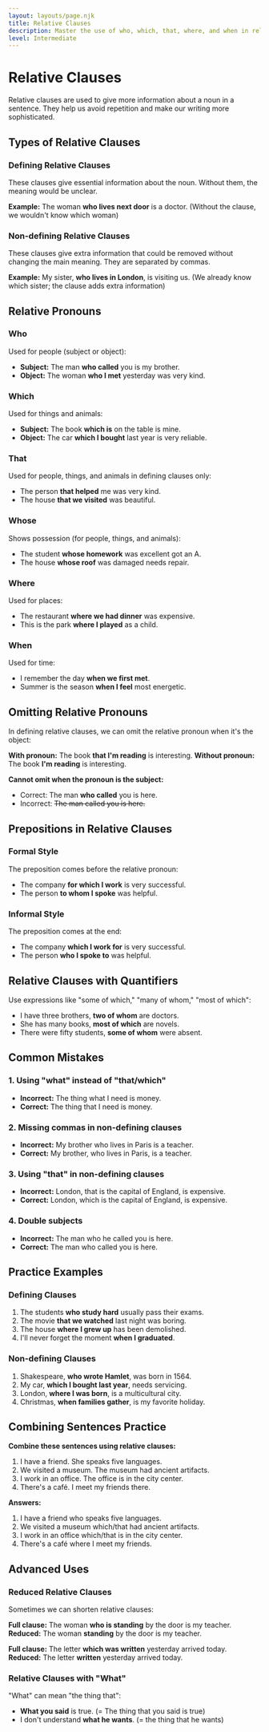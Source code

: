 ```yaml
---
layout: layouts/page.njk
title: Relative Clauses
description: Master the use of who, which, that, where, and when in relative clauses.
level: Intermediate
---
```


# Relative Clauses

Relative clauses are used to give more information about a noun in a sentence. They help us avoid repetition and make our writing more sophisticated.

## Types of Relative Clauses

### Defining Relative Clauses
These clauses give essential information about the noun. Without them, the meaning would be unclear.

**Example:** The woman **who lives next door** is a doctor.
(Without the clause, we wouldn't know which woman)

### Non-defining Relative Clauses
These clauses give extra information that could be removed without changing the main meaning. They are separated by commas.

**Example:** My sister, **who lives in London**, is visiting us.
(We already know which sister; the clause adds extra information)

## Relative Pronouns

### Who
Used for people (subject or object):
- **Subject:** The man **who called** you is my brother.
- **Object:** The woman **who I met** yesterday was very kind.

### Which
Used for things and animals:
- **Subject:** The book **which is** on the table is mine.
- **Object:** The car **which I bought** last year is very reliable.

### That
Used for people, things, and animals in defining clauses only:
- The person **that helped** me was very kind.
- The house **that we visited** was beautiful.

### Whose
Shows possession (for people, things, and animals):
- The student **whose homework** was excellent got an A.
- The house **whose roof** was damaged needs repair.

### Where
Used for places:
- The restaurant **where we had dinner** was expensive.
- This is the park **where I played** as a child.

### When
Used for time:
- I remember the day **when we first met**.
- Summer is the season **when I feel** most energetic.

## Omitting Relative Pronouns

In defining relative clauses, we can omit the relative pronoun when it's the object:

**With pronoun:** The book **that I'm reading** is interesting.
**Without pronoun:** The book **I'm reading** is interesting.

**Cannot omit when the pronoun is the subject:**
- Correct: The man **who called** you is here.
- Incorrect: ~~The man called you is here.~~

## Prepositions in Relative Clauses

### Formal Style
The preposition comes before the relative pronoun:
- The company **for which I work** is very successful.
- The person **to whom I spoke** was helpful.

### Informal Style
The preposition comes at the end:
- The company **which I work for** is very successful.
- The person **who I spoke to** was helpful.

## Relative Clauses with Quantifiers

Use expressions like "some of which," "many of whom," "most of which":

- I have three brothers, **two of whom** are doctors.
- She has many books, **most of which** are novels.
- There were fifty students, **some of whom** were absent.

## Common Mistakes

### 1. Using "what" instead of "that/which"
- **Incorrect:** The thing what I need is money.
- **Correct:** The thing that I need is money.

### 2. Missing commas in non-defining clauses
- **Incorrect:** My brother who lives in Paris is a teacher.
- **Correct:** My brother, who lives in Paris, is a teacher.

### 3. Using "that" in non-defining clauses
- **Incorrect:** London, that is the capital of England, is expensive.
- **Correct:** London, which is the capital of England, is expensive.

### 4. Double subjects
- **Incorrect:** The man who he called you is here.
- **Correct:** The man who called you is here.

## Practice Examples

### Defining Clauses
1. The students **who study hard** usually pass their exams.
2. The movie **that we watched** last night was boring.
3. The house **where I grew up** has been demolished.
4. I'll never forget the moment **when I graduated**.

### Non-defining Clauses
1. Shakespeare, **who wrote Hamlet**, was born in 1564.
2. My car, **which I bought last year**, needs servicing.
3. London, **where I was born**, is a multicultural city.
4. Christmas, **when families gather**, is my favorite holiday.

## Combining Sentences Practice

**Combine these sentences using relative clauses:**

1. I have a friend. She speaks five languages.
2. We visited a museum. The museum had ancient artifacts.
3. I work in an office. The office is in the city center.
4. There's a café. I meet my friends there.

**Answers:**
1. I have a friend who speaks five languages.
2. We visited a museum which/that had ancient artifacts.
3. I work in an office which/that is in the city center.
4. There's a café where I meet my friends.

## Advanced Uses

### Reduced Relative Clauses
Sometimes we can shorten relative clauses:

**Full clause:** The woman **who is standing** by the door is my teacher.
**Reduced:** The woman **standing** by the door is my teacher.

**Full clause:** The letter **which was written** yesterday arrived today.
**Reduced:** The letter **written** yesterday arrived today.

### Relative Clauses with "What"
"What" can mean "the thing that":
- **What you said** is true. (= The thing that you said is true)
- I don't understand **what he wants**. (= the thing that he wants)